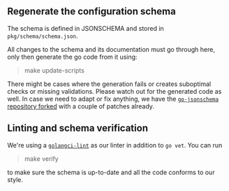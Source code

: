 ## Regenerate the configuration schema

The schema is defined in JSONSCHEMA and stored in `pkg/schema/schema.json`. 

All changes to the schema and its documentation must go through here, only then generate the go code from it using:

> make update-scripts

There might be cases where the generation fails or creates suboptimal checks or missing validations. 
Please watch out for the generated code as well.
In case we need to adapt or fix anything, we have the [`go-jsonschema` repository forked](https://github.com/tjungblu/go-jsonschema) with a couple of patches already.

## Linting and schema verification

We're using a [`golangci-lint`](https://github.com/golangci/golangci-lint) as our linter in addition to `go vet`. 
You can run 

> make verify

to make sure the schema is up-to-date and all the code conforms to our style.